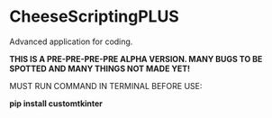 # CheeseScriptingPLUS
Advanced application for coding.


**THIS IS A PRE-PRE-PRE-PRE ALPHA VERSION. MANY BUGS TO BE SPOTTED AND MANY THINGS NOT MADE YET!**


MUST RUN COMMAND IN TERMINAL BEFORE USE:

**pip install customtkinter**
